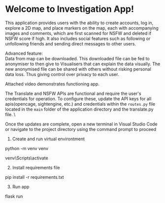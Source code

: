 # Welcome to Investigation App!
This application provides users with the ability to create accounts, log in, explore a 2D map, and place markers on the map, each with accompanying images and comments, which are first scanned for NSFW and deleted if NSFW score if high. It also includes social features such as following or unfollowing friends and sending direct messages to other users. 

Advanced feature:
\
Data from map can be downloaded. This downloaded file can be fed to anonymiser to then give to Visualisers that can explain the data visually. The new anonymised file can be shared with others without risking personal data loss. Thus giving control over privacy to each user.

Attached video demonstrates functioning app.

The Translate and NSFW APIs are functional and require the user's credentials for operation. To configure these, update the API keys for all apis(opencage, sightengine, etc.) and credentials within the `routes.py` file located in the `main` folder of the application directory and the translate.py file. 
\


Once the updates are complete, open a new terminal in Visual Studio Code or navigate to the project directory using the command prompt to proceed

1. Create and run virtual environtment

 python -m venv venv

 venv\Scripts\activate


2. Install requirements file

 pip install -r requirements.txt



3. Run app

 flask run